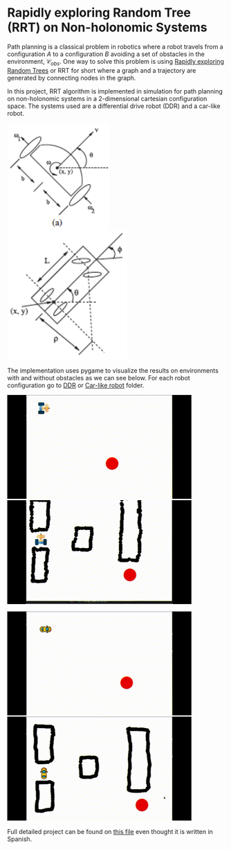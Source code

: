 # Rapidly exploring Random Tree (RRT) on Non-holonomic Systems

Path planning is a classical problem in robotics where a robot travels from a configuration $A$ to a configuration $B$ avoiding a set of obstacles in the environment, $\mathcal{C}_{obs}$. One way to solve this problem is using [Rapidly exploring Random Trees](https://msl.cs.illinois.edu/~lavalle/papers/Lav98c.pdf) or RRT for short where a graph and a trajectory are generated by connecting nodes in the graph.

In this project, RRT algorithm is implemented in simulation for path planning on non-holonomic systems in a 2-dimensional cartesian configuration space. The systems used are a differential drive robot (DDR) and a car-like robot.

![Differential drive robot](./images/ddr.png)  ![Car-like robot](./images/car_like2.png)

The implementation uses pygame to visualize the results on environments with and without obstacles as we can see below. For each robot configuration go to [DDR](./DDR/) or [Car-like robot](./Car-like%20robot/) folder.

![DDR no obstacles](./images/DDR_noObstacles.gif)  ![DDR with obstacles](./images/DDR_Obstacles.gif)

![Car-like no obstacles](./images/Car_noObstacles.gif)  ![Car-like with obstacles](./images/Car_Obstacles.gif)

Full detailed project can be found on [this file](Tarea_1_Marco_Esquivel.pdf) even thought it is written in Spanish.
